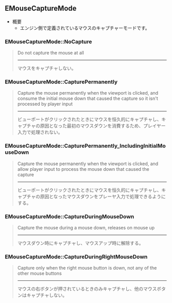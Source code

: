 ## EMouseCaptureMode

* 概要
	* エンジン側で定義されているマウスのキャプチャーモードです。

### EMouseCaptureMode::NoCapture

> Do not capture the mouse at all  
>
> ----
> マウスをキャプチャしない。  

### EMouseCaptureMode::CapturePermanently

> Capture the mouse permanently when the viewport is clicked, and consume the initial mouse down that caused the capture so it isn't processed by player input  
>
> ----
> ビューポートがクリックされたときにマウスを恒久的にキャプチャし、キャプチャの原因となった最初のマウスダウンを消費するため、プレイヤー入力で処理されない。  

### EMouseCaptureMode::CapturePermanently_IncludingInitialMouseDown

> Capture the mouse permanently when the viewport is clicked, and allow player input to process the mouse down that caused the capture  
>
> ----
> ビューポートがクリックされたときにマウスを恒久的にキャプチャし、キャプチャの原因となったマウスダウンをプレーヤ入力で処理できるようにする。  

### EMouseCaptureMode::CaptureDuringMouseDown

> Capture the mouse during a mouse down, releases on mouse up  
>
> ----
> マウスダウン時にキャプチャし、マウスアップ時に解除する。  

### EMouseCaptureMode::CaptureDuringRightMouseDown

> Capture only when the right mouse button is down, not any of the other mouse buttons
>
> ----
> マウスの右ボタンが押されているときのみキャプチャし、他のマウスボタンはキャプチャしない。  

<!--- ページ内のリンク --->

<!--- 自前の画像へのリンク --->

<!--- generated --->

